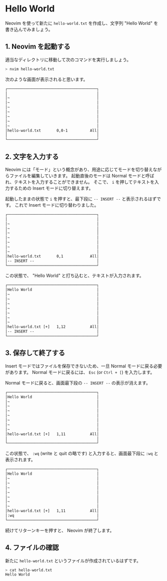 # Hello World

Neovim を使って新たに `hello-world.txt` を作成し、文字列 "Hello World" を書き込んでみましょう。

## 1. Neovim を起動する

適当なディレクトリに移動して次のコマンドを実行しましょう。

```sh
> nvim hello-world.txt
```

次のような画面が表示されると思います。

```txt
┌────────────────────────────────────────┐
│                                        │
│~                                       │
│~                                       │
│~                                       │
│~                                       │
│~                                       │
│~                                       │
│~                                       │
│hello-world.txt       0,0-1          All│
│                                        │
└────────────────────────────────────────┘
```

## 2. 文字を入力する

Neovim には「モード」という概念があり、用途に応じてモードを切り替えながらファイルを編集していきます。
起動直後のモードは Normal モードと呼ばれ、テキストを入力することができません。
そこで、 `i` を押してテキストを入力するための Insert モードに切り替えます。

起動したままの状態で `i` を押すと、最下段に `-- INSERT --` と表示されるはずです。
これで Insert モードに切り替わりました。

```txt
┌────────────────────────────────────────┐
│                                        │
│~                                       │
│~                                       │
│~                                       │
│~                                       │
│~                                       │
│~                                       │
│~                                       │
│hello-world.txt       0,1            All│
│-- INSERT --                            │
└────────────────────────────────────────┘
```

この状態で、 "Hello World" と打ち込むと、テキストが入力されます。

```txt
┌────────────────────────────────────────┐
│Hello World                             │
│~                                       │
│~                                       │
│~                                       │
│~                                       │
│~                                       │
│~                                       │
│~                                       │
│hello-world.txt [+]   1,12           All│
│-- INSERT --                            │
└────────────────────────────────────────┘
```

## 3. 保存して終了する

Insert モードではファイルを保存できないため、一旦 Normal モードに戻る必要があります。
Normal モードに戻るには、 `Esc` (or `Ctrl + [`) を入力します。

Normal モードに戻ると、画面最下段の `-- INSERT --` の表示が消えます。

```txt
┌────────────────────────────────────────┐
│Hello World                             │
│~                                       │
│~                                       │
│~                                       │
│~                                       │
│~                                       │
│~                                       │
│~                                       │
│hello-world.txt [+]   1,11           All│
│                                        │
└────────────────────────────────────────┘
```

この状態で、 `:wq` (write と quit の略です) と入力すると、画面最下段に `:wq` と表示されます。

```txt
┌────────────────────────────────────────┐
│Hello World                             │
│~                                       │
│~                                       │
│~                                       │
│~                                       │
│~                                       │
│~                                       │
│~                                       │
│hello-world.txt [+]   1,11           All│
│:wq                                     │
└────────────────────────────────────────┘
```

続けてリターンキーを押すと、 Neovim が終了します。

## 4. ファイルの確認

新たに `hello-world.txt` というファイルが作成されているはずです。

```sh
> cat hello-world.txt
Hello World
```
